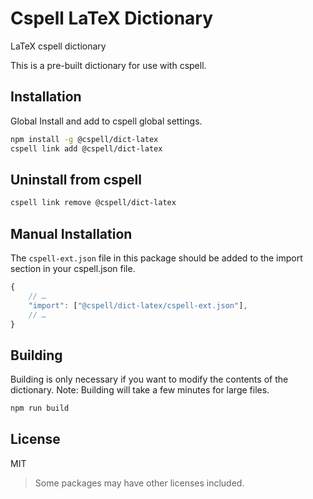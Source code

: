# Cspell LaTeX Dictionary

LaTeX cspell dictionary

This is a pre-built dictionary for use with cspell.

## Installation

Global Install and add to cspell global settings.

```sh
npm install -g @cspell/dict-latex
cspell link add @cspell/dict-latex
```

## Uninstall from cspell

```sh
cspell link remove @cspell/dict-latex
```

## Manual Installation

The `cspell-ext.json` file in this package should be added to the import section in your cspell.json file.

```javascript
{
    // …
    "import": ["@cspell/dict-latex/cspell-ext.json"],
    // …
}
```

## Building

Building is only necessary if you want to modify the contents of the dictionary. Note: Building will take a few minutes for large files.

```sh
npm run build
```

## License

MIT

> Some packages may have other licenses included.
